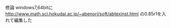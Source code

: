 ﻿修論 
windows7,64bitに
http://www.math.sci.hokudai.ac.jp/~abenori/soft/abtexinst.html 
の0.85r1を入れて編集した
